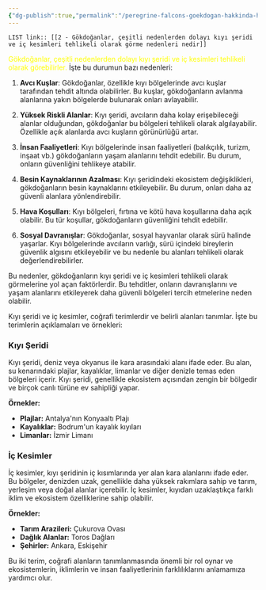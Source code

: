 ```yaml
---
{"dg-publish":true,"permalink":"/peregrine-falcons-goekdogan-hakkinda-hersey/goekdogan-sss/02-goekdoganlar-cesitli-nedenlerden-dolayi-kiyi-seridi-ve-ic-kesimleri-tehlikeli-olarak-goerme-nedenleri-nedir/"}
---
```


`LIST link:: [[2 - Gökdoğanlar, çeşitli nedenlerden dolayı kıyı şeridi ve iç kesimleri tehlikeli olarak görme nedenleri nedir]] `

<font color="#ffff00">Gökdoğanlar, çeşitli nedenlerden dolayı kıyı şeridi ve iç kesimleri tehlikeli olarak görebilirler.</font> İşte bu durumun bazı nedenleri:

1. **Avcı Kuşlar**: Gökdoğanlar, özellikle kıyı bölgelerinde avcı kuşlar tarafından tehdit altında olabilirler. Bu kuşlar, gökdoğanların avlanma alanlarına yakın bölgelerde bulunarak onları avlayabilir.

2. **Yüksek Riskli Alanlar**: Kıyı şeridi, avcıların daha kolay erişebileceği alanlar olduğundan, gökdoğanlar bu bölgeleri tehlikeli olarak algılayabilir. Özellikle açık alanlarda avcı kuşların görünürlüğü artar.

3. **İnsan Faaliyetleri**: Kıyı bölgelerinde insan faaliyetleri (balıkçılık, turizm, inşaat vb.) gökdoğanların yaşam alanlarını tehdit edebilir. Bu durum, onların güvenliğini tehlikeye atabilir.

4. **Besin Kaynaklarının Azalması**: Kıyı şeridindeki ekosistem değişiklikleri, gökdoğanların besin kaynaklarını etkileyebilir. Bu durum, onları daha az güvenli alanlara yönlendirebilir.

5. **Hava Koşulları**: Kıyı bölgeleri, fırtına ve kötü hava koşullarına daha açık olabilir. Bu tür koşullar, gökdoğanların güvenliğini tehdit edebilir.

6. **Sosyal Davranışlar**: Gökdoğanlar, sosyal hayvanlar olarak sürü halinde yaşarlar. Kıyı bölgelerinde avcıların varlığı, sürü içindeki bireylerin güvenlik algısını etkileyebilir ve bu nedenle bu alanları tehlikeli olarak değerlendirebilirler.

Bu nedenler, gökdoğanların kıyı şeridi ve iç kesimleri tehlikeli olarak görmelerine yol açan faktörlerdir. Bu tehditler, onların davranışlarını ve yaşam alanlarını etkileyerek daha güvenli bölgeleri tercih etmelerine neden olabilir.

Kıyı şeridi ve iç kesimler, coğrafi terimlerdir ve belirli alanları tanımlar. 
İşte bu terimlerin açıklamaları ve örnekleri:

### Kıyı Şeridi
Kıyı şeridi, deniz veya okyanus ile kara arasındaki alanı ifade eder. Bu alan, su kenarındaki plajlar, kayalıklar, limanlar ve diğer denizle temas eden bölgeleri içerir. Kıyı şeridi, genellikle ekosistem açısından zengin bir bölgedir ve birçok canlı türüne ev sahipliği yapar.

**Örnekler:**
- **Plajlar:** Antalya'nın Konyaaltı Plajı
- **Kayalıklar:** Bodrum'un kayalık kıyıları
- **Limanlar:** İzmir Limanı

### İç Kesimler
İç kesimler, kıyı şeridinin iç kısımlarında yer alan kara alanlarını ifade eder. Bu bölgeler, denizden uzak, genellikle daha yüksek rakımlara sahip ve tarım, yerleşim veya doğal alanlar içerebilir. İç kesimler, kıyıdan uzaklaştıkça farklı iklim ve ekosistem özelliklerine sahip olabilir.

**Örnekler:**
- **Tarım Arazileri:** Çukurova Ovası
- **Dağlık Alanlar:** Toros Dağları
- **Şehirler:** Ankara, Eskişehir

Bu iki terim, coğrafi alanların tanımlanmasında önemli bir rol oynar ve ekosistemlerin, iklimlerin ve insan faaliyetlerinin farklılıklarını anlamamıza yardımcı olur.
